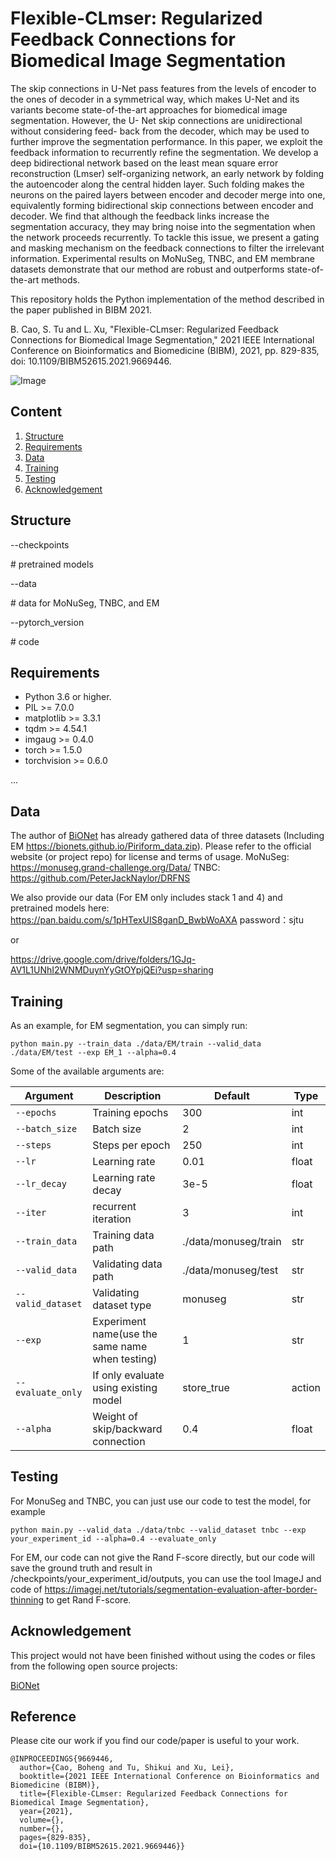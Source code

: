 # Flexible-CLmser: Regularized Feedback Connections for Biomedical Image Segmentation

The skip connections in U-Net pass features from
the levels of encoder to the ones of decoder in a symmetrical
way, which makes U-Net and its variants become state-of-the-art
approaches for biomedical image segmentation. However, the U-
Net skip connections are unidirectional without considering feed-
back from the decoder, which may be used to further improve the
segmentation performance. In this paper, we exploit the feedback
information to recurrently refine the segmentation. We develop a
deep bidirectional network based on the least mean square error
reconstruction (Lmser) self-organizing network, an early network
by folding the autoencoder along the central hidden layer. Such
folding makes the neurons on the paired layers between encoder
and decoder merge into one, equivalently forming bidirectional
skip connections between encoder and decoder. We find that
although the feedback links increase the segmentation accuracy,
they may bring noise into the segmentation when the network
proceeds recurrently. To tackle this issue, we present a gating
and masking mechanism on the feedback connections to filter
the irrelevant information. Experimental results on MoNuSeg,
TNBC, and EM membrane datasets demonstrate that our method
are robust and outperforms state-of-the-art methods.

This repository holds the Python implementation of the method described in the paper published in BIBM 2021.

B. Cao, S. Tu and L. Xu, "Flexible-CLmser: Regularized Feedback Connections for Biomedical Image Segmentation," 2021 IEEE International Conference on Bioinformatics and Biomedicine (BIBM), 2021, pp. 829-835, doi: 10.1109/BIBM52615.2021.9669446.

![Image](https://github.com/SJTUMisaka/Flexible-CLmser/blob/main/model.png)
## Content

1. [Structure](#Structure)
2. [Requirements](#Requirements)
3. [Data](#Data)
3. [Training](#Training)
4. [Testing](#Testing)
5. [Acknowledgement](#Acknowledgement)

## Structure

--checkpoints

\# pretrained models

--data

\# data for MoNuSeg, TNBC, and EM

--pytorch_version

\# code

## Requirements

- Python 3.6 or higher.
- PIL >= 7.0.0
- matplotlib >= 3.3.1
- tqdm >= 4.54.1
- imgaug >= 0.4.0
- torch >= 1.5.0
- torchvision >= 0.6.0

...

## Data
The author of [BiONet](https://github.com/tiangexiang/BiO-Net) has already gathered data of three datasets (Including EM  https://bionets.github.io/Piriform_data.zip). Please refer to the official website (or project repo) for license and terms of usage.
MoNuSeg: https://monuseg.grand-challenge.org/Data/
TNBC: https://github.com/PeterJackNaylor/DRFNS

We also provide our data (For EM only includes stack 1 and 4) and pretrained models here:
https://pan.baidu.com/s/1pHTexUIS8ganD_BwbWoAXA 
password：sjtu

or

https://drive.google.com/drive/folders/1GJq-AV1L1UNhI2WNMDuynYyGtOYpjQEi?usp=sharing

## Training

As an example, for EM segmentation, you can simply run:

`python main.py --train_data ./data/EM/train --valid_data ./data/EM/test --exp EM_1 --alpha=0.4`

Some of the available arguments are:

| Argument          | Description                                                | Default                     | Type  |
| ----------------- | ---------------------------------------------------------- | --------------------------- | ----- |
| `--epochs`        | Training epochs                                | 300                  | int   |
| `--batch_size`    |  Batch size                                          | 2                | int   |
| `--steps`        | Steps per epoch                                               | 250                        | int   |
| `--lr`             | Learning rate | 0.01                | float   |
| `--lr_decay`    | Learning rate decay                                         | 3e-5                          | float   |
| `--iter`            | recurrent iteration                                             | 3                        | int |
| `--train_data`         | Training data path           | ./data/monuseg/train                        | str |
| `--valid_data`         | Validating data path           | ./data/monuseg/test                        | str |
| `--valid_dataset`         | Validating dataset type           | monuseg                        | str |
| `--exp`        | Experiment name(use the same name when testing)                         | 1                        | str  |
| `--evaluate_only` |  If only evaluate using existing model            | store_true | action   |
| `--alpha`  | Weight of skip/backward connection             | 0.4            | float  |

## Testing
For MonuSeg and TNBC, you can just use our code to test the model, for example

`python main.py --valid_data ./data/tnbc --valid_dataset tnbc --exp your_experiment_id --alpha=0.4 --evaluate_only`

For EM, our code can not give the Rand F-score directly, but our code will save the ground truth and result in /checkpoints/your_experiment_id/outputs, you can use the tool ImageJ and code of https://imagej.net/tutorials/segmentation-evaluation-after-border-thinning to get Rand F-score.
## Acknowledgement

This project would not have been finished without using the codes or files from the following open source projects:

 [BiONet](https://github.com/tiangexiang/BiO-Net)



## Reference

Please cite our work if you find our code/paper is useful to your work.

```
@INPROCEEDINGS{9669446,
  author={Cao, Boheng and Tu, Shikui and Xu, Lei},
  booktitle={2021 IEEE International Conference on Bioinformatics and Biomedicine (BIBM)}, 
  title={Flexible-CLmser: Regularized Feedback Connections for Biomedical Image Segmentation}, 
  year={2021},
  volume={},
  number={},
  pages={829-835},
  doi={10.1109/BIBM52615.2021.9669446}}
```

